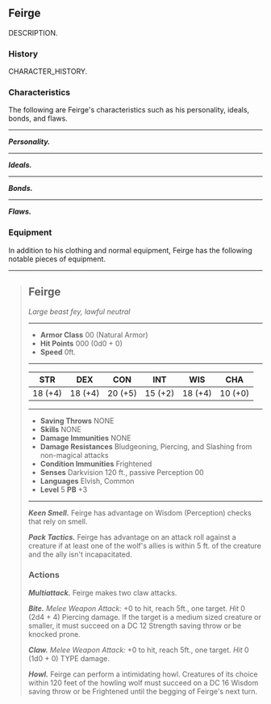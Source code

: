 ## Feirge
DESCRIPTION.

### History
CHARACTER_HISTORY.

### Characteristics
The following are Feirge's characteristics such as his personality, ideals, bonds, and flaws.
___
***Personality.***

___
***Ideals.***

___
***Bonds.***

___
***Flaws.***

### Equipment
In addition to his clothing and normal equipment, Feirge has the following notable pieces of equipment.

___
> ## Feirge
>*Large beast fey, lawful neutral*
> ___
> - **Armor Class** 00 (Natural Armor)
> - **Hit Points** 000 (0d0 + 0)
> - **Speed** 0ft.
>___
>|   STR   |   DEX   |   CON   |   INT   |   WIS   |   CHA   |
>|:-------:|:-------:|:-------:|:-------:|:-------:|:-------:|
>| 18 (+4) | 18 (+4) | 20 (+5) | 15 (+2) | 18 (+4) | 10 (+0) |
>___
> - **Saving Throws** NONE
> - **Skills** NONE
> - **Damage Immunities** NONE
> - **Damage Resistances** Bludgeoning, Piercing, and Slashing from non-magical attacks
> - **Condition Immunities** Frightened
> - **Senses** Darkvision 120 ft., passive Perception 00
> - **Languages** Elvish, Common
> - **Level** 5 **PB** +3
> ___
> ***Keen Smell.***
> Feirge has advantage on Wisdom (Perception) checks that rely on smell.
>
> ***Pack Tactics.***
> Feirge has advantage on an attack roll against a creature if at least one of the wolf's allies is within 5 ft. of the creature and the ally isn't incapacitated.
>
> ### Actions
> ***Multiattack.*** Feirge makes two claw attacks.
>
> ***Bite.*** *Melee Weapon Attack:* +0 to hit, reach 5ft., one target. *Hit* 0 (2d4 + 4) Piercing damage. If the target is a medium sized creature or smaller, it must succeed on a DC 12 Strength saving throw or be knocked prone. 
>
> ***Claw.*** *Melee Weapon Attack:* +0 to hit, reach 5ft., one target. *Hit* 0 (1d0 + 0) TYPE damage. 
>
> ***Howl.*** Feirge can perform a intimidating howl. Creatures of its choice within 120 feet of the howling wolf must succeed on a DC 16 Wisdom saving throw or be Frightened until the begging of Feirge's next turn.
>